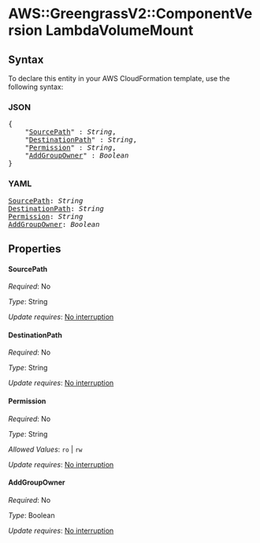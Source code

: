 # AWS::GreengrassV2::ComponentVersion LambdaVolumeMount

## Syntax

To declare this entity in your AWS CloudFormation template, use the following syntax:

### JSON

<pre>
{
    "<a href="#sourcepath" title="SourcePath">SourcePath</a>" : <i>String</i>,
    "<a href="#destinationpath" title="DestinationPath">DestinationPath</a>" : <i>String</i>,
    "<a href="#permission" title="Permission">Permission</a>" : <i>String</i>,
    "<a href="#addgroupowner" title="AddGroupOwner">AddGroupOwner</a>" : <i>Boolean</i>
}
</pre>

### YAML

<pre>
<a href="#sourcepath" title="SourcePath">SourcePath</a>: <i>String</i>
<a href="#destinationpath" title="DestinationPath">DestinationPath</a>: <i>String</i>
<a href="#permission" title="Permission">Permission</a>: <i>String</i>
<a href="#addgroupowner" title="AddGroupOwner">AddGroupOwner</a>: <i>Boolean</i>
</pre>

## Properties

#### SourcePath

_Required_: No

_Type_: String

_Update requires_: [No interruption](https://docs.aws.amazon.com/AWSCloudFormation/latest/UserGuide/using-cfn-updating-stacks-update-behaviors.html#update-no-interrupt)

#### DestinationPath

_Required_: No

_Type_: String

_Update requires_: [No interruption](https://docs.aws.amazon.com/AWSCloudFormation/latest/UserGuide/using-cfn-updating-stacks-update-behaviors.html#update-no-interrupt)

#### Permission

_Required_: No

_Type_: String

_Allowed Values_: <code>ro</code> | <code>rw</code>

_Update requires_: [No interruption](https://docs.aws.amazon.com/AWSCloudFormation/latest/UserGuide/using-cfn-updating-stacks-update-behaviors.html#update-no-interrupt)

#### AddGroupOwner

_Required_: No

_Type_: Boolean

_Update requires_: [No interruption](https://docs.aws.amazon.com/AWSCloudFormation/latest/UserGuide/using-cfn-updating-stacks-update-behaviors.html#update-no-interrupt)
